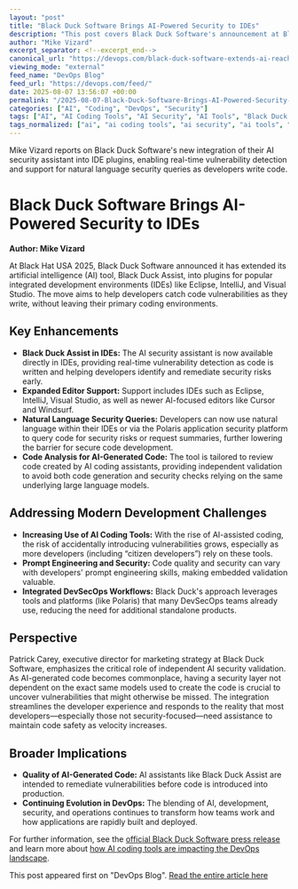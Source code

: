 ```yaml
---
layout: "post"
title: "Black Duck Software Brings AI-Powered Security to IDEs"
description: "This post covers Black Duck Software's announcement at Black Hat USA 2025 regarding the integration of their AI assistant, Black Duck Assist, directly into IDE plugins. The update offers real-time code vulnerability detection, natural language queries, and supports modern IDEs, helping developers secure code as they write. The article discusses the growing reliance on AI coding tools, the need for independent validation of generated code, and highlights how such integrated security approaches address new challenges in DevSecOps workflows."
author: "Mike Vizard"
excerpt_separator: <!--excerpt_end-->
canonical_url: "https://devops.com/black-duck-software-extends-ai-reach-to-ide-to-better-secure-code/?utm_source=rss&utm_medium=rss&utm_campaign=black-duck-software-extends-ai-reach-to-ide-to-better-secure-code"
viewing_mode: "external"
feed_name: "DevOps Blog"
feed_url: "https://devops.com/feed/"
date: 2025-08-07 13:56:07 +00:00
permalink: "/2025-08-07-Black-Duck-Software-Brings-AI-Powered-Security-to-IDEs.html"
categories: ["AI", "Coding", "DevOps", "Security"]
tags: ["AI", "AI Coding Tools", "AI Security", "AI Tools", "Black Duck Assist", "Black Hat USA", "BlackHatUSA2025", "Business Of DevOps", "Citizen Developers", "Code Generation", "Code Sight", "Code Vulnerability", "Coding", "DevOps", "DevSecOps", "Eclipse", "IDE Integration", "IntelliJ", "Large Language Model", "Polaris", "Posts", "Prompt Engineering", "Real Time Code Analysis", "Security", "Social Facebook", "Social LinkedIn", "Social X", "Software Security", "Spotlight", "VS"]
tags_normalized: ["ai", "ai coding tools", "ai security", "ai tools", "black duck assist", "black hat usa", "blackhatusa2025", "business of devops", "citizen developers", "code generation", "code sight", "code vulnerability", "coding", "devops", "devsecops", "eclipse", "ide integration", "intellij", "large language model", "polaris", "posts", "prompt engineering", "real time code analysis", "security", "social facebook", "social linkedin", "social x", "software security", "spotlight", "vs"]
---
```


Mike Vizard reports on Black Duck Software's new integration of their AI security assistant into IDE plugins, enabling real-time vulnerability detection and support for natural language security queries as developers write code.<!--excerpt_end-->

# Black Duck Software Brings AI-Powered Security to IDEs

**Author: Mike Vizard**

At Black Hat USA 2025, Black Duck Software announced it has extended its artificial intelligence (AI) tool, Black Duck Assist, into plugins for popular integrated development environments (IDEs) like Eclipse, IntelliJ, and Visual Studio. The move aims to help developers catch code vulnerabilities as they write, without leaving their primary coding environments.

## Key Enhancements

- **Black Duck Assist in IDEs:** The AI security assistant is now available directly in IDEs, providing real-time vulnerability detection as code is written and helping developers identify and remediate security risks early.
- **Expanded Editor Support:** Support includes IDEs such as Eclipse, IntelliJ, Visual Studio, as well as newer AI-focused editors like Cursor and Windsurf.
- **Natural Language Security Queries:** Developers can now use natural language within their IDEs or via the Polaris application security platform to query code for security risks or request summaries, further lowering the barrier for secure code development.
- **Code Analysis for AI-Generated Code:** The tool is tailored to review code created by AI coding assistants, providing independent validation to avoid both code generation and security checks relying on the same underlying large language models.

## Addressing Modern Development Challenges

- **Increasing Use of AI Coding Tools:** With the rise of AI-assisted coding, the risk of accidentally introducing vulnerabilities grows, especially as more developers (including “citizen developers”) rely on these tools.
- **Prompt Engineering and Security:** Code quality and security can vary with developers' prompt engineering skills, making embedded validation valuable.
- **Integrated DevSecOps Workflows:** Black Duck's approach leverages tools and platforms (like Polaris) that many DevSecOps teams already use, reducing the need for additional standalone products.

## Perspective

Patrick Carey, executive director for marketing strategy at Black Duck Software, emphasizes the critical role of independent AI security validation. As AI-generated code becomes commonplace, having a security layer not dependent on the exact same models used to create the code is crucial to uncover vulnerabilities that might otherwise be missed. The integration streamlines the developer experience and responds to the reality that most developers—especially those not security-focused—need assistance to maintain code safety as velocity increases.

## Broader Implications

- **Quality of AI-Generated Code:** AI assistants like Black Duck Assist are intended to remediate vulnerabilities before code is introduced into production.
- **Continuing Evolution in DevOps:** The blending of AI, development, security, and operations continues to transform how teams work and how applications are rapidly built and deployed.

For further information, see the [official Black Duck Software press release](https://www.prnewswire.com/news-releases/black-duck-unveils-groundbreaking-enhancements-to-ai-powered-application-security-assistant-at-black-hat-2025-302520767.html) and learn more about [how AI coding tools are impacting the DevOps landscape](https://devops.com/the-evolution-of-devops-continues-how-2000-token-per-second-ai-code-generation-changes-everything/).

This post appeared first on "DevOps Blog". [Read the entire article here](https://devops.com/black-duck-software-extends-ai-reach-to-ide-to-better-secure-code/?utm_source=rss&utm_medium=rss&utm_campaign=black-duck-software-extends-ai-reach-to-ide-to-better-secure-code)
